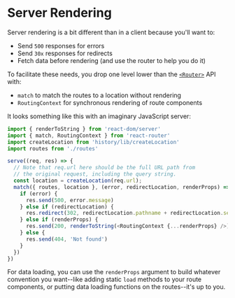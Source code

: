 # Server Rendering

Server rendering is a bit different than in a client because you'll want to:

- Send `500` responses for errors
- Send `30x` responses for redirects
- Fetch data before rendering (and use the router to help you do it)

To facilitate these needs, you drop one level lower than the [`<Router>`](/docs/API.md#Router) API with:  

- `match` to match the routes to a location without rendering
- `RoutingContext` for synchronous rendering of route components

It looks something like this with an imaginary JavaScript server:

```js
import { renderToString } from 'react-dom/server'
import { match, RoutingContext } from 'react-router'
import createLocation from 'history/lib/createLocation'
import routes from './routes'

serve((req, res) => {
  // Note that req.url here should be the full URL path from
  // the original request, including the query string.
  const location = createLocation(req.url);
  match({ routes, location }, (error, redirectLocation, renderProps) => {
    if (error) {
      res.send(500, error.message)
    } else if (redirectLocation) {
      res.redirect(302, redirectLocation.pathname + redirectLocation.search)
    } else if (renderProps) {
      res.send(200, renderToString(<RoutingContext {...renderProps} />))
    } else {
      res.send(404, 'Not found')
    }
  })
})
```

For data loading, you can use the `renderProps` argument to build whatever convention you want--like adding static `load` methods to your route components, or putting data loading functions on the routes--it's up to you.
